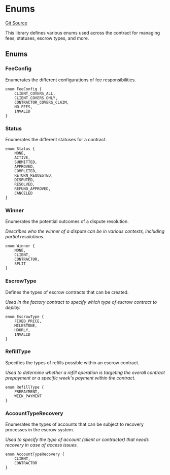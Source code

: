 # Enums
[Git Source](https://github.com/midcontract/contracts/blob/846255a5e3f946c40a5e526a441b2695f1307e48/src/common/Enums.sol)

This library defines various enums used across the contract for managing fees, statuses, escrow types, and more.


## Enums
### FeeConfig
Enumerates the different configurations of fee responsibilities.


```solidity
enum FeeConfig {
    CLIENT_COVERS_ALL,
    CLIENT_COVERS_ONLY,
    CONTRACTOR_COVERS_CLAIM,
    NO_FEES,
    INVALID
}
```

### Status
Enumerates the different statuses for a contract.


```solidity
enum Status {
    NONE,
    ACTIVE,
    SUBMITTED,
    APPROVED,
    COMPLETED,
    RETURN_REQUESTED,
    DISPUTED,
    RESOLVED,
    REFUND_APPROVED,
    CANCELED
}
```

### Winner
Enumerates the potential outcomes of a dispute resolution.

*Describes who the winner of a dispute can be in various contexts, including partial resolutions.*


```solidity
enum Winner {
    NONE,
    CLIENT,
    CONTRACTOR,
    SPLIT
}
```

### EscrowType
Defines the types of escrow contracts that can be created.

*Used in the factory contract to specify which type of escrow contract to deploy.*


```solidity
enum EscrowType {
    FIXED_PRICE,
    MILESTONE,
    HOURLY,
    INVALID
}
```

### RefillType
Specifies the types of refills possible within an escrow contract.

*Used to determine whether a refill operation is targeting the overall contract prepayment or a specific week's payment within the contract.*


```solidity
enum RefillType {
    PREPAYMENT,
    WEEK_PAYMENT
}
```

### AccountTypeRecovery
Enumerates the types of accounts that can be subject to recovery processes in the escrow system.

*Used to specify the type of account (client or contractor) that needs recovery in case of access issues.*


```solidity
enum AccountTypeRecovery {
    CLIENT,
    CONTRACTOR
}
```


